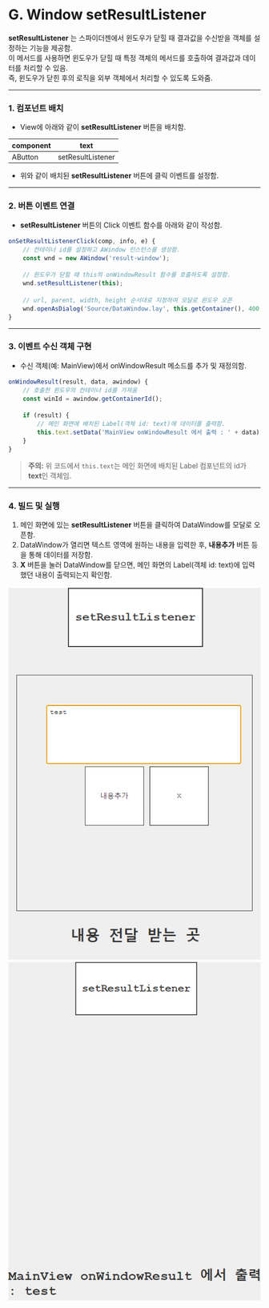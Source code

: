 # G. Window setResultListener

**setResultListener** 는 스파이더젠에서 윈도우가 닫힐 때 결과값을 수신받을 객체를 설정하는 기능을 제공함.\
이 메서드를 사용하면 윈도우가 닫힐 때 특정 객체의 메서드를 호출하여 결과값과 데이터를 처리할 수 있음.\
즉, 윈도우가 닫힌 후의 로직을 외부 객체에서 처리할 수 있도록 도와줌.

***

### 1. 컴포넌트 배치

* View에 아래와 같이 **setResultListener** 버튼을 배치함.

| component | text              |
| --------- | ----------------- |
| AButton   | setResultListener |

* 위와 같이 배치된 **setResultListener** 버튼에 클릭 이벤트를 설정함.

***

### 2. 버튼 이벤트 연결

* **setResultListener** 버튼의 Click 이벤트 함수를 아래와 같이 작성함.

```javascript
onSetResultListenerClick(comp, info, e) {
    // 컨테이너 id를 설정하고 AWindow 인스턴스를 생성함.
    const wnd = new AWindow('result-window');
    
    // 윈도우가 닫힐 때 this의 onWindowResult 함수를 호출하도록 설정함.
    wnd.setResultListener(this);
    
    // url, parent, width, height 순서대로 지정하여 모달로 윈도우 오픈
    wnd.openAsDialog('Source/DataWindow.lay', this.getContainer(), 400, 400);
}
```

***

### 3. 이벤트 수신 객체 구현

* 수신 객체(예: MainView)에서 onWindowResult 메소드를 추가 및 재정의함.

```javascript
onWindowResult(result, data, awindow) {
    // 호출한 윈도우의 컨테이너 id를 가져옴
    const winId = awindow.getContainerId();
    
    if (result) {
        // 메인 화면에 배치된 Label(객체 id: text)에 데이터를 출력함.
        this.text.setData('MainView onWindowResult 에서 출력 : ' + data);
    }
}
```

> **주의:** 위 코드에서 `this.text`는 메인 화면에 배치된 Label 컴포넌트의 id가 **text**인 객체임.

***

### 4. 빌드 및 실행

1. 메인 화면에 있는 **setResultListener** 버튼을 클릭하여 DataWindow를 모달로 오픈함.
2. DataWindow가 열리면 텍스트 영역에 원하는 내용을 입력한 후, **내용추가** 버튼 등을 통해 데이터를 저장함.
3. **X** 버튼을 눌러 DataWindow를 닫으면, 메인 화면의 Label(객체 id: text)에 입력했던 내용이 출력되는지 확인함.

![](../../.gitbook/assets/setResultListener.png)\
![](../../.gitbook/assets/setResultListener001.png)

